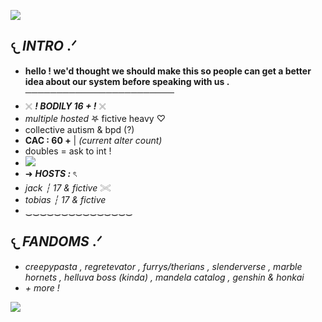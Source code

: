 ![](https://64.media.tumblr.com/98582d066860d0fd657575c5020090c3/6d6a639539246533-31/s400x600/ce98b892229b61f2f6c95b26a13b310be62daff8.pnj)
## 𐔌 ***INTRO*** .ᐟ 
- **hello ! we'd thought we should make this so people can get a better idea about our system before speaking with us .**
  ────────────────────────
- 𓏴 ***! BODILY 16 + !*** 𓏴 
- *multiple hosted* 𖤐 fictive heavy ♡
- collective autism & bpd (?)
- **CAC : 60 +** | *(current alter count)*
- doubles = ask to int !
- ![](https://64.media.tumblr.com/acda11f510fb2bb5bd1f84dea217d62f/0204d4661e661699-d6/s400x600/a082d42e5a054a1f1275cb72b4fba3f9109e81a6.gifv)
- ➜ ***HOSTS :*** ৎ
- *jack ┆ 17 & fictive* 𓏵
- *tobias ┆ 17 & fictive*
- ‿‿‿‿‿‿‿‿‿‿‿‿‿‿‿
## 𐔌 ***FANDOMS*** .ᐟ
- *creepypasta , regretevator , furrys/therians , slenderverse , marble hornets , helluva boss (kinda) , mandela catalog , genshin & honkai*
- *+ more !*

![](https://komarev.com/ghpvc/?username=thedrownedsys)
